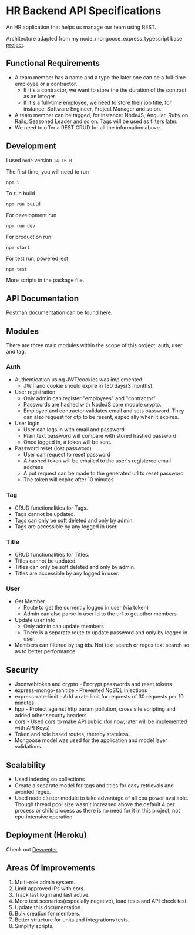 # HR Backend API Specifications

An HR application that helps us manage our team using REST.

Architecture adapted from my node_mongoose_express_typescript base [project](https://github.com/georgeijidola/node_mongoose_express_typescript).

## Functional Requirements

- A team member has a name and a type the later one can be a full-time employee or a contractor.
  - If it's a contractor, we want to store the the duration of the contract as an integer.
  - If it's a full-time employee, we need to store their job title, for instance: Software Engineer, Project Manager and so on.
- A team member can be tagged, for instance: NodeJS, Angular, Ruby on Rails, Seasoned Leader and so on. Tags will be used as filters later.
- We need to offer a REST CRUD for all the information above.

## Development

I used `node` version `14.16.0`

The first time, you will need to run

```
npm i
```

To run build

```
npm run build
```

For development run

```
npm run dev
```

For production run

```
npm start
```

For test run, powered jest

```
npm test
```

More scripts in the package file.

## API Documentation

Postman documentation can be found [here](https://documenter.getpostman.com/view/4872797/TzeaimAa).

## Modules

There are three main modules within the scope of this project: auth, user and tag.

### Auth

- Authentication using JWT/cookies was implemented.
  - JWT and cookie should expire in 180 days(3 months).
- User registration
  - Only admin can register "employees" and "contractor"
  - Passwords are hashed with NodeJS core module crypto.
  - Employee and contractor validates email and sets password. They can also request for otp to be resent, especially when it expires.
- User login
  - User can logs in with email and password
  - Plain text password will compare with stored hashed password
  - Once logged in, a token will be sent.
- Password reset (lost password)
  - User can request to reset password
  - A hashed token will be emailed to the user's registered email address
  - A put request can be made to the generated url to reset password
  - The token will expire after 10 minutes

### Tag

- CRUD functionalities for Tags.
- Tags cannot be updated.
- Tags can only be soft deleted and only by admin.
- Tags are accessible by any logged in user.

### Title

- CRUD functionalities for Titles.
- Titles cannot be updated.
- Titles can only be soft deleted and only by admin.
- Titles are accessible by any logged in user.

### User

- Get Member
  - Route to get the currently logged in user (via token)
  - Admin can also parse in user id to the url to get other members.
- Update user info
  - Only admin can update members
  - There is a separate route to update password and only by logged in user.
- Members can filtered by tag ids. Not text search or regex text search so as to better performance

## Security

- Jsonwebtoken and crypto - Encrypt passwords and reset tokens
- express-mongo-sanitize - Prevented NoSQL injections
- express-rate-limit - Add a rate limit for requests of 30 requests per 10 minutes
- hpp - Protect against http param pollution, cross site scripting and added other security headers
- cors - Used cors to make API public (for now, later will be implemented with API Keys)
- Token and role based routes, thereby stateless.
- Mongoose model was used for the application and model layer validations.

## Scalability

- Used indexing on collections
- Create a separate model for tags and titles for easy retrievals and avoided regex.
- Used node cluster module to take advantage of all cpu power available. Though thread pool size wasn't increased above the default 4 per process or child process as there is no need for it in this project, not cpu-intensive operation.

## Deployment (Heroku)

Check out [Devcenter](https://devcenter.heroku.com/articles/build-docker-images-heroku-yml#getting-started)

## Areas Of Improvements

1. Multi-role admin system.
2. Limit approved IPs with cors.
3. Track last login and last active.
4. More test scenarios(especially negative), load tests and API check test.
5. Update this documentation.
6. Bulk creation for members.
7. Better structure for units and integrations tests.
8. Simplify scripts.
